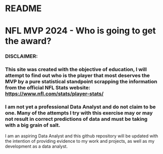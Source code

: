 # README 
# NFL MVP 2024 - Who is going to get the award?

### DISCLAIMER: 

### This site was created with the objective of education, I will attempt to find out who is the player that most deserves the MVP by a pure statistical standpoint scrapping the information from the official NFL Stats website: https://www.nfl.com/stats/player-stats/
### I am not yet a professional Data Analyst and do not claim to be one. Many of the attempts I try with this exercise may or may not result in correct predictions of data and must be taking with a big grain of salt.

I am an aspiring Data Analyst and this github repository will be updated with the intention of providing evidence to my work and projects, as well as my development as a data analyst. 
